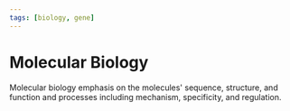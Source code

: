 ```yaml
---
tags: [biology, gene]
---
```


# Molecular Biology

Molecular biology emphasis on the molecules' sequence, structure, and function
and processes including mechanism, specificity, and regulation.
